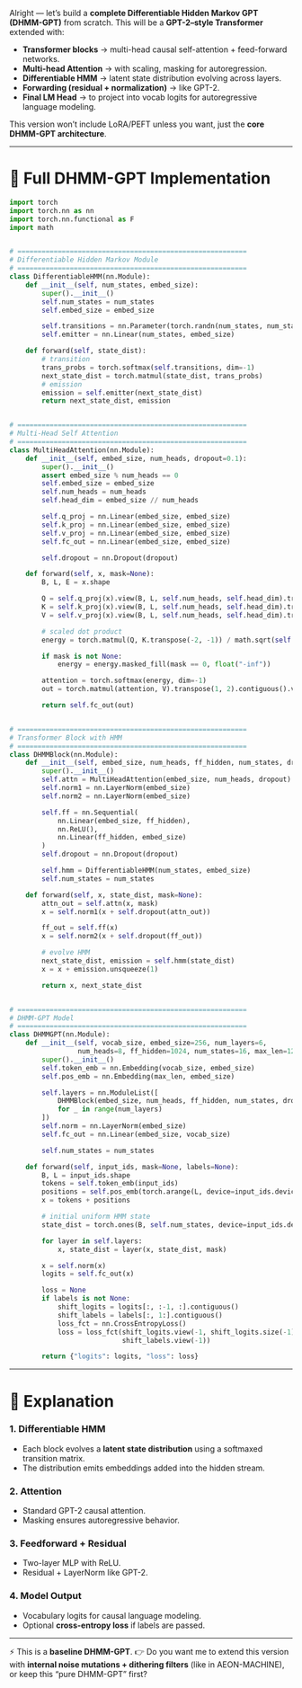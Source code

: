 Alright — let’s build a **complete Differentiable Hidden Markov GPT (DHMM-GPT)** from scratch.
This will be a **GPT-2–style Transformer** extended with:

* **Transformer blocks** → multi-head causal self-attention + feed-forward networks.
* **Multi-head Attention** → with scaling, masking for autoregression.
* **Differentiable HMM** → latent state distribution evolving across layers.
* **Forwarding (residual + normalization)** → like GPT-2.
* **Final LM Head** → to project into vocab logits for autoregressive language modeling.

This version won’t include LoRA/PEFT unless you want, just the **core DHMM-GPT architecture**.

---

# 📝 Full DHMM-GPT Implementation

```python
import torch
import torch.nn as nn
import torch.nn.functional as F
import math


# =========================================================
# Differentiable Hidden Markov Module
# =========================================================
class DifferentiableHMM(nn.Module):
    def __init__(self, num_states, embed_size):
        super().__init__()
        self.num_states = num_states
        self.embed_size = embed_size

        self.transitions = nn.Parameter(torch.randn(num_states, num_states))
        self.emitter = nn.Linear(num_states, embed_size)

    def forward(self, state_dist):
        # transition
        trans_probs = torch.softmax(self.transitions, dim=-1)
        next_state_dist = torch.matmul(state_dist, trans_probs)
        # emission
        emission = self.emitter(next_state_dist)
        return next_state_dist, emission


# =========================================================
# Multi-Head Self Attention
# =========================================================
class MultiHeadAttention(nn.Module):
    def __init__(self, embed_size, num_heads, dropout=0.1):
        super().__init__()
        assert embed_size % num_heads == 0
        self.embed_size = embed_size
        self.num_heads = num_heads
        self.head_dim = embed_size // num_heads

        self.q_proj = nn.Linear(embed_size, embed_size)
        self.k_proj = nn.Linear(embed_size, embed_size)
        self.v_proj = nn.Linear(embed_size, embed_size)
        self.fc_out = nn.Linear(embed_size, embed_size)

        self.dropout = nn.Dropout(dropout)

    def forward(self, x, mask=None):
        B, L, E = x.shape

        Q = self.q_proj(x).view(B, L, self.num_heads, self.head_dim).transpose(1, 2)
        K = self.k_proj(x).view(B, L, self.num_heads, self.head_dim).transpose(1, 2)
        V = self.v_proj(x).view(B, L, self.num_heads, self.head_dim).transpose(1, 2)

        # scaled dot product
        energy = torch.matmul(Q, K.transpose(-2, -1)) / math.sqrt(self.head_dim)

        if mask is not None:
            energy = energy.masked_fill(mask == 0, float("-inf"))

        attention = torch.softmax(energy, dim=-1)
        out = torch.matmul(attention, V).transpose(1, 2).contiguous().view(B, L, E)

        return self.fc_out(out)


# =========================================================
# Transformer Block with HMM
# =========================================================
class DHMMBlock(nn.Module):
    def __init__(self, embed_size, num_heads, ff_hidden, num_states, dropout=0.1):
        super().__init__()
        self.attn = MultiHeadAttention(embed_size, num_heads, dropout)
        self.norm1 = nn.LayerNorm(embed_size)
        self.norm2 = nn.LayerNorm(embed_size)

        self.ff = nn.Sequential(
            nn.Linear(embed_size, ff_hidden),
            nn.ReLU(),
            nn.Linear(ff_hidden, embed_size)
        )
        self.dropout = nn.Dropout(dropout)

        self.hmm = DifferentiableHMM(num_states, embed_size)
        self.num_states = num_states

    def forward(self, x, state_dist, mask=None):
        attn_out = self.attn(x, mask)
        x = self.norm1(x + self.dropout(attn_out))

        ff_out = self.ff(x)
        x = self.norm2(x + self.dropout(ff_out))

        # evolve HMM
        next_state_dist, emission = self.hmm(state_dist)
        x = x + emission.unsqueeze(1)

        return x, next_state_dist


# =========================================================
# DHMM-GPT Model
# =========================================================
class DHMMGPT(nn.Module):
    def __init__(self, vocab_size, embed_size=256, num_layers=6,
                 num_heads=8, ff_hidden=1024, num_states=16, max_len=128, dropout=0.1):
        super().__init__()
        self.token_emb = nn.Embedding(vocab_size, embed_size)
        self.pos_emb = nn.Embedding(max_len, embed_size)

        self.layers = nn.ModuleList([
            DHMMBlock(embed_size, num_heads, ff_hidden, num_states, dropout)
            for _ in range(num_layers)
        ])
        self.norm = nn.LayerNorm(embed_size)
        self.fc_out = nn.Linear(embed_size, vocab_size)

        self.num_states = num_states

    def forward(self, input_ids, mask=None, labels=None):
        B, L = input_ids.shape
        tokens = self.token_emb(input_ids)
        positions = self.pos_emb(torch.arange(L, device=input_ids.device)).unsqueeze(0).expand(B, -1, -1)
        x = tokens + positions

        # initial uniform HMM state
        state_dist = torch.ones(B, self.num_states, device=input_ids.device) / self.num_states

        for layer in self.layers:
            x, state_dist = layer(x, state_dist, mask)

        x = self.norm(x)
        logits = self.fc_out(x)

        loss = None
        if labels is not None:
            shift_logits = logits[:, :-1, :].contiguous()
            shift_labels = labels[:, 1:].contiguous()
            loss_fct = nn.CrossEntropyLoss()
            loss = loss_fct(shift_logits.view(-1, shift_logits.size(-1)),
                            shift_labels.view(-1))

        return {"logits": logits, "loss": loss}
```

---

# 🔎 Explanation

### 1. **Differentiable HMM**

* Each block evolves a **latent state distribution** using a softmaxed transition matrix.
* The distribution emits embeddings added into the hidden stream.

### 2. **Attention**

* Standard GPT-2 causal attention.
* Masking ensures autoregressive behavior.

### 3. **Feedforward + Residual**

* Two-layer MLP with ReLU.
* Residual + LayerNorm like GPT-2.

### 4. **Model Output**

* Vocabulary logits for causal language modeling.
* Optional **cross-entropy loss** if labels are passed.

---

⚡ This is a **baseline DHMM-GPT**.
👉 Do you want me to extend this version with **internal noise mutations + dithering filters** (like in AEON-MACHINE), or keep this “pure DHMM-GPT” first?
